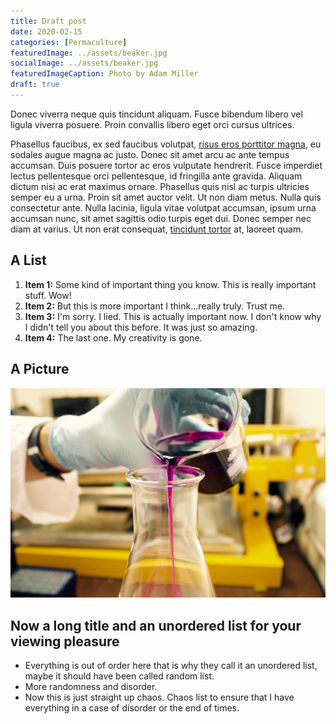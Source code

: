 ```yaml
---
title: Draft post
date: 2020-02-15
categories: [Permaculture]
featuredImage: ../assets/beaker.jpg
socialImage: ../assets/beaker.jpg
featuredImageCaption: Photo by Adam Miller
draft: true
---
```


Donec viverra neque quis tincidunt aliquam. Fusce bibendum libero vel ligula viverra posuere. Proin convallis libero eget orci cursus ultrices.

Phasellus faucibus, ex sed faucibus volutpat, [risus eros porttitor magna](https://www.google.com), eu sodales augue magna ac justo. Donec sit amet arcu ac ante tempus accumsan. Duis posuere tortor ac eros vulputate hendrerit. Fusce imperdiet lectus pellentesque orci pellentesque, id fringilla ante gravida. Aliquam dictum nisi ac erat maximus ornare. Phasellus quis nisl ac turpis ultricies semper eu a urna. Proin sit amet auctor velit. Ut non diam metus. Nulla quis consectetur ante. Nulla lacinia, ligula vitae volutpat accumsan, ipsum urna accumsan nunc, sit amet sagittis odio turpis eget dui. Donec semper nec diam at varius. Ut non erat consequat, [tincidunt tortor](https://www.google.com) at, laoreet quam.

## A List

1. **Item 1:** Some kind of important thing you know. This is really important stuff. Wow!
1. **Item 2:** But this is more important I think...really truly. Trust me.
1. **Item 3:** I'm sorry. I lied. This is actually important now. I don't know why I didn't tell you about this before. It was just so amazing.
1. **Item 4:** The last one. My creativity is gone.

## A Picture

![Beakers](../assets/beaker.jpg)

## Now a long title and an unordered list for your viewing pleasure

- Everything is out of order here that is why they call it an unordered list, maybe it should have been called random list.
- More randomness and disorder.
- Now this is just straight up chaos. Chaos list to ensure that I have everything in a case of disorder or the end of times.
